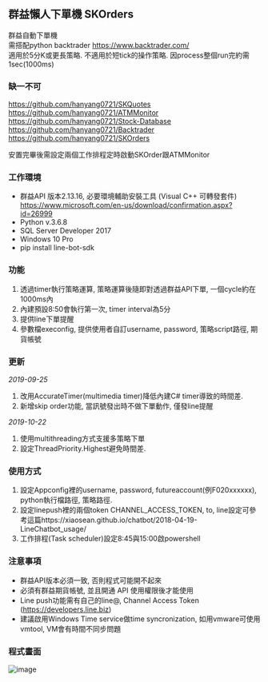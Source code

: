 ## 群益懶人下單機 SKOrders 

群益自動下單機 </br>
需搭配python backtrader <https://www.backtrader.com/> </br>
適用於5分K或更長策略. 不適用於短tick的操作策略. 因process整個run完約需1sec(1000ms)

### 缺一不可
https://github.com/hanyang0721/SKQuotes  
https://github.com/hanyang0721/ATMMonitor  
https://github.com/hanyang0721/Stock-Database  
https://github.com/hanyang0721/Backtrader  
https://github.com/hanyang0721/SKOrders

安置完畢後需設定兩個工作排程定時啟動SKOrder跟ATMMonitor

### 工作環境
* 群益API 版本2.13.16, 必要環境輔助安裝工具 (Visual C++ 可轉發套件) https://www.microsoft.com/en-us/download/confirmation.aspx?id=26999
* Python v.3.6.8
* SQL Server Developer 2017
* Windows 10 Pro
* pip install line-bot-sdk

### 功能
1. 透過timer執行策略運算, 策略運算後隨即對透過群益API下單, 一個cycle約在1000ms內
2. 內建預設8:50會執行第一次, timer interval為5分
3. 提供line下單提醒
4. 參數檔execonfig, 提供使用者自訂username, password, 策略script路徑, 期貨帳號

### 更新
<i>2019-09-25</i>
1. 改用AccurateTimer(multimedia timer)降低內建C# timer導致的時間差.
2. 新增skip order功能, 當訊號發出時不做下單動作, 僅發line提醒</br>

<i>2019-10-22</i>
1. 使用multithreading方式支援多策略下單 
2. 設定ThreadPriority.Highest避免時間差.

### 使用方式
1. 設定Appconfig裡的username, password, futureaccount(例F020xxxxxx), python執行檔路徑, 策略路徑.  
2. 設定linepush裡的兩個token CHANNEL_ACCESS_TOKEN, to, line設定可參考這篇https://xiaosean.github.io/chatbot/2018-04-19-LineChatbot_usage/ 
3. 工作排程(Task scheduler)設定8:45與15:00啟powershell

### 注意事項
* 群益API版本必須一致, 否則程式可能開不起來
* 必須有群益期貨帳號, 並且開通 API 使用權限後才能使用
* Line push功能需有自己的line@, Channel Access Token (https://developers.line.biz)
* 建議啟用Windows Time service做time syncronization, 如用vmware可使用vmtool, VM會有時間不同步問題

### 程式畫面
![image](https://github.com/hanyang0721/SKOrders/blob/master/SKOrder.PNG)

